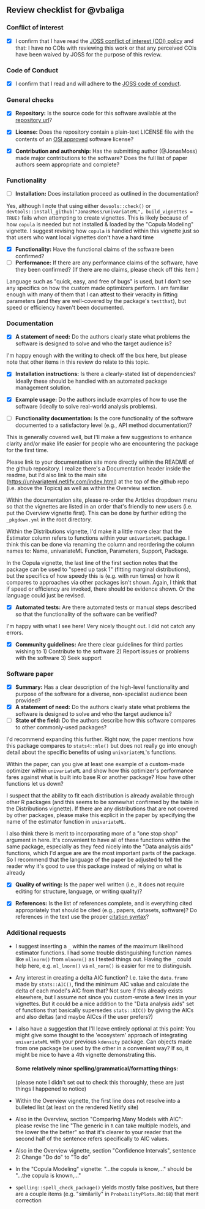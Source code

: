 ## Review checklist for @vbaliga
### Conflict of interest

- [x] I confirm that I have read the [JOSS conflict of interest (COI) policy](https://github.com/openjournals/joss/blob/master/COI.md) and that: I have no COIs with reviewing this work or that any perceived COIs have been waived by JOSS for the purpose of this review.

### Code of Conduct

- [x] I confirm that I read and will adhere to the [JOSS code of conduct](https://joss.theoj.org/about#code_of_conduct).

### General checks

- [x] **Repository:** Is the source code for this software available at the <a target="_blank" href="https://github.com/JonasMoss/univariateML">repository url</a>?
- [x] **License:** Does the repository contain a plain-text LICENSE file with the contents of an [OSI approved](https://opensource.org/licenses/alphabetical) software license?

- [x] **Contribution and authorship:** Has the submitting author (@JonasMoss) made major contributions to the software? Does the full list of paper authors seem appropriate and complete?

### Functionality

- [ ] **Installation:** Does installation proceed as outlined in the documentation?

Yes, although I note that using either `devools::check()` or `devtools::install_github("JonasMoss/univariateML", build_vignettes = TRUE)` fails when attempting to create vignettes. This is likely because of how `copula` is needed but not installed & loaded by the "Copula Modeling" vignette. I suggest revising how `copula` is handled within this vignette just so that users who want local vignettes don't have a hard time

- [x] **Functionality:** Have the functional claims of the software been confirmed?
- [ ] **Performance:** If there are any performance claims of the software, have they been confirmed? (If there are no claims, please check off this item.)

Language such as "quick, easy, and free of bugs" is used, but I don't see any specifics on how the custom made optimizers perform. I am familiar enough with many of them that I can attest to their veracity in fitting parameters (and they are well-covered by the package's `testthat`), but speed or efficiency haven't been documented.

### Documentation

- [x] **A statement of need:** Do the authors clearly state what problems the software is designed to solve and who the target audience is?

I'm happy enough with the writing to check off the box here, but please note that other items in this review do relate to this topic.

- [x] **Installation instructions:** Is there a clearly-stated list of dependencies? Ideally these should be handled with an automated package management solution.
- [x] **Example usage:** Do the authors include examples of how to use the software (ideally to solve real-world analysis problems).

- [ ] **Functionality documentation:** Is the core functionality of the software documented to a satisfactory level (e.g., API method documentation)?

This is generally covered well, but I'll make a few suggestions to enhance clarity and/or make life easier for people who are encountering the package for the first time.

Please link to your documentation site more directly within the README of the github repository. I realize there's a Documentation header inside the readme, but I'd also link to the main site (https://univariateml.netlify.com/index.html) at the top of the github repo (i.e. above the Topics) as well as within the Overview section. 

Within the documentation site, please re-order the Articles dropdown menu so that the vignettes are listed in an order that's friendly to new users (i.e. put the Overview vignette first). This can be done by further editing the `_pkgdown.yml` in the root directory.

Within the Distributions vignette, I'd make it a little more clear that the Estimator column refers to functions within your `univariateML` package. I think this can be done via renaming the column and reordering the column names to: Name, univariateML Function, Parameters, Support, Package.

In the Copula vignette, the last line of the first section notes that the package can be used to "speed up task 1" (fitting marginal distributions), but the specifics of how speedy this is (e.g. with run times) or how it compares to approaches via other packages isn't shown. Again, I think that if speed or efficiency are invoked, there should be evidence shown. Or the language could just be revised.

- [x] **Automated tests:** Are there automated tests or manual steps described so that the functionality of the software can be verified?

I'm happy with what I see here! Very nicely thought out. I did not catch any errors.

- [x] **Community guidelines:** Are there clear guidelines for third parties wishing to 1) Contribute to the software 2) Report issues or problems with the software 3) Seek support

### Software paper

- [x] **Summary:** Has a clear description of the high-level functionality and purpose of the software for a diverse, non-specialist audience been provided?
- [x] **A statement of need:** Do the authors clearly state what problems the software is designed to solve and who the target audience is?
- [ ] **State of the field:** Do the authors describe how this software compares to other commonly-used packages?

I'd recommend expanding this further. Right now, the paper mentions how this package compares to `stats4::mle()` but does not really go into enough detail about the specific benefits of using `univariateML`'s functions. 

Within the paper, can you give at least one example of a custom-made optimizer within `univariateML` and show how this optimizer's performance fares against what is built into base R or another package? How have other functions let us down?

I suspect that the ability to fit each distribution is already available through other R packages (and this seems to be somewhat confirmed by the table in the Distributions vignette). If there are any distributions that are not covered by other packages, please make this explicit in the paper by specifying the name of the estimator function in `univariateML`.

I also think there is merit to incorporating more of a "one stop shop" argument in here. It's convenient to have all of these functions within the same package, especially as they feed nicely into the "Data analysis aids" functions, which I'd argue are are the most important parts of the package. So I recommend that the language of the paper be adjusted to tell the reader why it's good to use this package instead of relying on what is already 

- [x] **Quality of writing:** Is the paper well written (i.e., it does not require editing for structure, language, or writing quality)?
- [x] **References:** Is the list of references complete, and is everything cited appropriately that should be cited (e.g., papers, datasets, software)? Do references in the text use the proper [citation syntax]( https://rmarkdown.rstudio.com/authoring_bibliographies_and_citations.html#citation_syntax)?



### Additional requests

- I suggest inserting a `_` within the names of the maximum likelihood estimator functions. I had some trouble distinguishing function names like `mllnorm()` from `mlnorm()` as I tested things out. Having the `_` could help here, e.g. `ml_lnorm()` vs `ml_norm()` is easier for me to distinguish.

- Any interest in creating a delta AIC function? I.e. take the `data.frame` made by `stats::AIC()`, find the minimum AIC value and calculate the delta of each model's AIC from that? Not sure if this already exists elsewhere, but I assume not since you custom-wrote a few lines in your vignettes. But it could be a nice addition to the "Data analysis aids" set of functions that basically supersedes `stats::AIC()` by giving the AICs and also deltas (and maybe AICcs if the user prefers?)

- I also have a suggestion that I'll leave entirely optional at this point: You might give some thought to the 'ecosystem' approach of integrating `univariateML` with your previous `kdensity` package. Can objects made from one package be used by the other in a convenient way? If so, it might be nice to have a 4th vignette demonstrating this. 

  #### Some relatively minor spelling/grammatical/formatting things:

  (please note I didn't set out to check this thoroughly, these are just things I happened to notice)

- Within the Overview vignette, the first line does not resolve into a bulleted list (at least on the rendered Netlify site)

- Also in the Overview, section "Comparing Many Models with AIC": please revise the line "The generic in `R` can take multiple models, and the lower the the better" so that it's clearer to your reader that the second half of the sentence refers specifically to AIC values. 

- Also in the Overview vignette, section "Confidence Intervals", sentence 2: Change "Do do" to "To do"

- In the "Copula Modeling" vignette: "...the copula is know,..." should be "...the copula is known,..."

- `spelling::spell_check_package()` yields mostly false positives, but there are a couple items (e.g. "similarily" in `ProbabilityPlots.Rd:68`) that merit correction